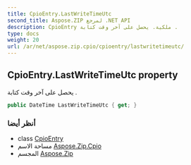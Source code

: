 ```yaml
---
title: CpioEntry.LastWriteTimeUtc
second_title: Aspose.ZIP لمرجع .NET API
description: CpioEntry ملكية. يحصل على آخر وقت كتابة .
type: docs
weight: 20
url: /ar/net/aspose.zip.cpio/cpioentry/lastwritetimeutc/
---
```

## CpioEntry.LastWriteTimeUtc property

يحصل على آخر وقت كتابة .

```csharp
public DateTime LastWriteTimeUtc { get; }
```

### أنظر أيضا

* class [CpioEntry](../)
* مساحة الاسم [Aspose.Zip.Cpio](../../cpioentry/)
* المجسم [Aspose.Zip](../../../)



